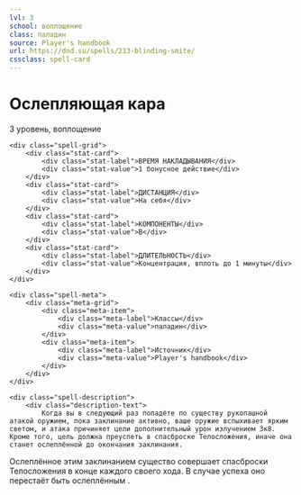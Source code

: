 ```yaml
---
lvl: 3
school: воплощение
class: паладин
source: Player's handbook
url: https://dnd.su/spells/213-blinding-smite/
cssclass: spell-card
---
```


<div class="spell-container">
    <div class="spell-header">
        <h1 class="spell-name">Ослепляющая кара</h1>
        <div class="spell-level">3 уровень, воплощение</div>
    </div>
    
    <div class="spell-grid">
        <div class="stat-card">
            <div class="stat-label">ВРЕМЯ НАКЛАДЫВАНИЯ</div>
            <div class="stat-value">1 бонусное действие</div>
        </div>
        <div class="stat-card">
            <div class="stat-label">ДИСТАНЦИЯ</div>
            <div class="stat-value">На себя</div>
        </div>
        <div class="stat-card">
            <div class="stat-label">КОМПОНЕНТЫ</div>
            <div class="stat-value">В</div>
        </div>
        <div class="stat-card">
            <div class="stat-label">ДЛИТЕЛЬНОСТЬ</div>
            <div class="stat-value">Концентрация, вплоть до 1 минуты</div>
        </div>
    </div>
    
    <div class="spell-meta">
        <div class="meta-grid">
            <div class="meta-item">
                <div class="meta-label">Классы</div>
                <div class="meta-value">паладин</div>
            </div>
            <div class="meta-item">
                <div class="meta-label">Источник</div>
                <div class="meta-value">Player's handbook</div>
            </div>
        </div>
    </div>
    
    <div class="spell-description">
        <div class="description-text">
            Когда вы в следующий раз попадёте по существу рукопашной атакой оружием, пока заклинание активно, ваше оружие вспыхивает ярким светом, и атака причиняет цели дополнительный урон излучением 3к8. Кроме того, цель должна преуспеть в спасброске Телосложения, иначе она станет ослеплённой до окончания заклинания.
Ослеплённое этим заклинанием существо совершает спасброски Телосложения в конце каждого своего хода. В случае успеха оно перестаёт быть ослеплённым .
        </div>
    </div>
</div>